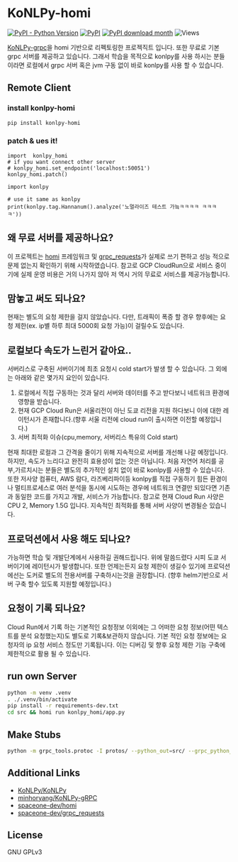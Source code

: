 # KoNLPy-homi
[![PyPI - Python Version](https://img.shields.io/pypi/pyversions/konlpy-homi?style=flat-square)](https://pypi.org/project/konlpy-homi)
[![PyPI](https://img.shields.io/pypi/v/konlpy-homi?style=flat-square)](https://pypi.org/project/konlpy-homi)
[![PyPI download month](https://img.shields.io/pypi/dm/konlpy-homi?style=flat-square)](https://pypi.org/project/konlpy-homi)
![Views](https://views.whatilearened.today/views/github/wesky93/konlpy-homi.svg)

[KoNLPy-grpc](https://github.com/minhoryang/KoNLPy-gRPC)을 homi 기반으로 리펙토링한 프로젝직트 입니다.
또한 무료로 기본 grpc 서버를 제공하고 있습니다.
그래서 학습을 목적으로 konlpy를 사용 하시는 분들이라면 로컬에서 grpc 서버 혹은 jvm 구동 없이 바로 konlpy를 사용 할 수 있습니다.


## Remote Client
### install konlpy-homi
```bash
pip install konlpy-homi
```

### patch & ues it!
```
import  konlpy_homi
# if you want connect other server
# konlpy_homi.set_endpoint('localhost:50051')
konlpy_homi.patch()
 
import konlpy

# use it same as konlpy
print(konlpy.tag.Hannanum().analyze('노멀라이즈 테스트 가늨ㅋㅋㅋㅋ ㅋㅋㅋㅋ'))
```


## 왜 무료 서버를 제공하나요?
이 프로젝트는 [homi](https://github.com/spaceone-dev/homi) 프레임워크 및 [grpc_requests](https://github.com/spaceone-dev/grpc_requests)가 실제로 쓰기 편하고 성능 적으로 문제 없는지 확인하기 위해 시작하였습니다.
참고로 GCP CloudRun으로 서비스 중이기에 실제 운영 비용은 거의 나가지 않아 저 역시 거의 무료로 서비스를 제공가능합니다.

## 맘놓고 써도 되나요?
현재는 별도의 요청 제한을 걸지 않았습니다. 다만, 트래픽이 폭증 할 경우 향후에는 요청 제한(ex. ip별 하루 최대 5000회 요청 가능)이 걸릴수도 있습니다.

## 로컬보다 속도가 느린거 같아요..
서버리스로 구축된 서버이기에 최초 요청시 cold start가 발생 할 수 있습니다. 그 외에는 아래와 같은 몇가지 요인이 있습니다.
1. 로컬에서 직접 구동하는 것과 달리 서버와 데이터를 주고 받다보니 네트워크 환경에 영향을 받습니다.
2. 현재 GCP Cloud Run은 서울리전이 아닌 도쿄 리전을 지원 하다보니 이에 대한 레이턴시가 존재합니다.(향후 서울 리전에 cloud run이 출시하면 이전할 예정입니다.)
3. 서버 최적화 이슈(cpu,memory, 서버리스 특유의 Cold start)

현재 최대한 로컬과 그 간격을 줄이기 위해 지속적으로 서버를 개선해 나갈 예정입니다.
하지만, 속도가 느리다고 완전히 효용성이 없는 것은 아닙니다. 처음 자연어 처리를 공부,가르치시는 분들은 별도의 추가적인 설치 없이 바로 konlpy를 사용할 수 있습니다.
또한 저사양 컴퓨터, AWS 람다, 라즈베리파이등 konlpy를 직접 구동하기 힘든 환경이나 멀티프로세스로 여러 분석을 동시에 시도하는 경우에 네트워크 연결만 되있다면 기존과 동일한 코드를 가지고 개발, 서비스가 가능합니다.
참고로 현재 Cloud Run 사양은 CPU 2, Memory 1.5G 입니다. 지속적인 최적화를 통해 서버 사양이 변경될순 있습니다.

## 프로덕션에서 사용 해도 되나요?
가능하면 학습 및 개발단계에서 사용하길 권해드립니다. 위에 말씀드렸다 시피 도쿄 서버이기에 레이턴시가 발생합니다.
또한 언제는든지 요청 제한이 생길수 있기에 프로덕션에선는 도커로 별도의 전용서버를 구축하시는것을 권장합니다.
(향후 helm기반으로 서버 구축 할수 있도록 지원할 예정입니다.)

## 요청이 기록 되나요?
Cloud Run에서 기록 하는 기본적인 요청정보 이외에는 그 어떠한 요청 정보(어떤 텍스트를 분석 요청했는지)도 별도로 기록&보관하지 않습니다.
기본 적인 요청 정보에는 요청자의 ip 요청 서비스 정도만 기록됩니다. 이는 디버깅 및 향후 요청 제한 기능 구축에 제한적으로 활용 될 수 있습니다.

## run own Server
```bash
python -m venv .venv
. ./.venv/bin/activate
pip install -r requirements-dev.txt
cd src && homi run konlpy_homi/app.py
```

## Make Stubs
```bash
python -m grpc_tools.protoc -I protos/ --python_out=src/ --grpc_python_out=src/ protos/konlpy_homi/api/*/*.proto
```

## Additional Links
- [KoNLPy/KoNLPy](https://github.com/konlpy/konlpy)
- [minhoryang/KoNLPy-gRPC](https://github.com/minhoryang/KoNLPy-gRPC)
- [spaceone-dev/homi](https://github.com/spaceone-dev/homi)
- [spaceone-dev/grpc_requests](https://github.com/spaceone-dev/grpc_requests)


## License
GNU GPLv3
